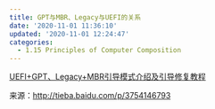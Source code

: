 ```yaml
---
title: GPT与MBR、Legacy与UEFI的关系
date: '2020-11-01 11:36:10'
updated: '2020-11-01 12:24:47'
categories:
  - 1.15 Principles of Computer Composition
---
```

[UEFI+GPT、Legacy+MBR引导模式介绍及引导修复教程](https://github.com/furrybear/res/raw/master/doc/UEFI+GPT、Legacy+MBR引导模式介绍及引导修复教程.pdf)

来源：<http://tieba.baidu.com/p/3754146793>
